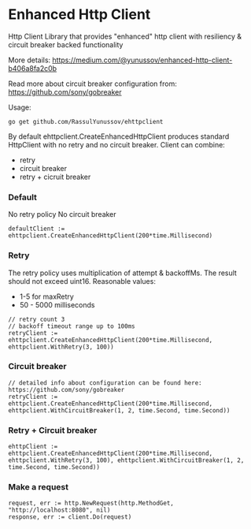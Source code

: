 # Enhanced Http Client

Http Client Library that provides "enhanced" http client with resiliency & circuit breaker backed functionality

More details: https://medium.com/@yunussov/enhanced-http-client-b406a8fa2c0b

Read more about circuit breaker configuration from: https://github.com/sony/gobreaker

Usage:

```
go get github.com/RassulYunussov/ehttpclient
```

By default ehttpclient.CreateEnhancedHttpClient produces standard HttpClient with no retry and no circuit breaker. Client can combine:
- retry
- circuit breaker
- retry + cicruit breaker


### Default 

No retry policy
No circuit breaker

```
defaultClient := ehttpclient.CreateEnhancedHttpClient(200*time.Millisecond)
```

### Retry

The retry policy uses multiplication of attempt & backoffMs. The result should not exceed uint16.
Reasonable values: 

- 1-5 for maxRetry
- 50 - 5000 milliseconds

```
// retry count 3
// backoff timeout range up to 100ms
retryClient := ehttpclient.CreateEnhancedHttpClient(200*time.Millisecond, ehttpclient.WithRetry(3, 100))
```

### Circuit breaker

```
// detailed info about configuration can be found here: https://github.com/sony/gobreaker
retryClient := ehttpclient.CreateEnhancedHttpClient(200*time.Millisecond, ehttpclient.WithCircuitBreaker(1, 2, time.Second, time.Second))
```

### Retry + Circuit breaker

```
ehttpClient := ehttpclient.CreateEnhancedHttpClient(200*time.Millisecond, ehttpclient.WithRetry(3, 100), ehttpclient.WithCircuitBreaker(1, 2, time.Second, time.Second))
```

### Make a request
```
request, err := http.NewRequest(http.MethodGet, "http://localhost:8080", nil)
response, err := client.Do(request)
```

